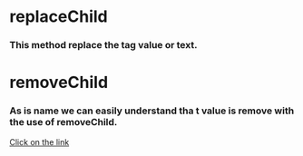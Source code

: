 # replaceChild
### This method replace the tag value or text.
# removeChild
### As is name we can easily understand tha t value is remove with the use of removeChild.
[Click on the link](../js/75.replacechild%20%26%20removechild.js)